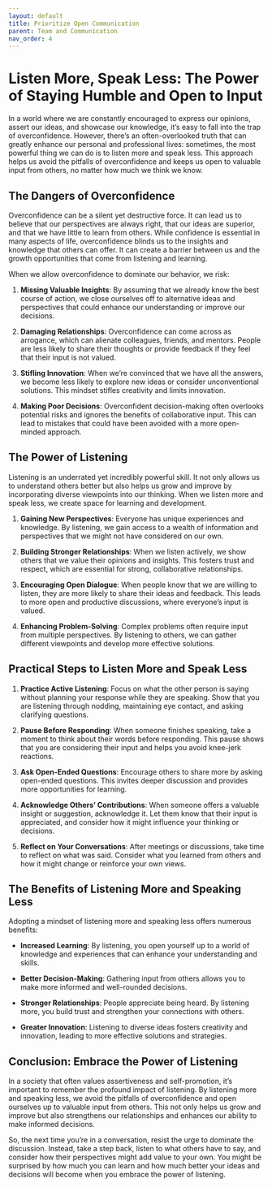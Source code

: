 ```yaml
---
layout: default
title: Prioritize Open Communication
parent: Team and Communication
nav_order: 4
---
```

# Listen More, Speak Less: The Power of Staying Humble and Open to Input

In a world where we are constantly encouraged to express our opinions, assert our ideas, and showcase our knowledge, it’s easy to fall into the trap of overconfidence. However, there’s an often-overlooked truth that can greatly enhance our personal and professional lives: sometimes, the most powerful thing we can do is to listen more and speak less. This approach helps us avoid the pitfalls of overconfidence and keeps us open to valuable input from others, no matter how much we think we know.

## The Dangers of Overconfidence

Overconfidence can be a silent yet destructive force. It can lead us to believe that our perspectives are always right, that our ideas are superior, and that we have little to learn from others. While confidence is essential in many aspects of life, overconfidence blinds us to the insights and knowledge that others can offer. It can create a barrier between us and the growth opportunities that come from listening and learning.

When we allow overconfidence to dominate our behavior, we risk:

1. **Missing Valuable Insights**: By assuming that we already know the best course of action, we close ourselves off to alternative ideas and perspectives that could enhance our understanding or improve our decisions.

2. **Damaging Relationships**: Overconfidence can come across as arrogance, which can alienate colleagues, friends, and mentors. People are less likely to share their thoughts or provide feedback if they feel that their input is not valued.

3. **Stifling Innovation**: When we’re convinced that we have all the answers, we become less likely to explore new ideas or consider unconventional solutions. This mindset stifles creativity and limits innovation.

4. **Making Poor Decisions**: Overconfident decision-making often overlooks potential risks and ignores the benefits of collaborative input. This can lead to mistakes that could have been avoided with a more open-minded approach.

## The Power of Listening

Listening is an underrated yet incredibly powerful skill. It not only allows us to understand others better but also helps us grow and improve by incorporating diverse viewpoints into our thinking. When we listen more and speak less, we create space for learning and development.

1. **Gaining New Perspectives**: Everyone has unique experiences and knowledge. By listening, we gain access to a wealth of information and perspectives that we might not have considered on our own.

2. **Building Stronger Relationships**: When we listen actively, we show others that we value their opinions and insights. This fosters trust and respect, which are essential for strong, collaborative relationships.

3. **Encouraging Open Dialogue**: When people know that we are willing to listen, they are more likely to share their ideas and feedback. This leads to more open and productive discussions, where everyone’s input is valued.

4. **Enhancing Problem-Solving**: Complex problems often require input from multiple perspectives. By listening to others, we can gather different viewpoints and develop more effective solutions.

## Practical Steps to Listen More and Speak Less

1. **Practice Active Listening**: Focus on what the other person is saying without planning your response while they are speaking. Show that you are listening through nodding, maintaining eye contact, and asking clarifying questions.

2. **Pause Before Responding**: When someone finishes speaking, take a moment to think about their words before responding. This pause shows that you are considering their input and helps you avoid knee-jerk reactions.

3. **Ask Open-Ended Questions**: Encourage others to share more by asking open-ended questions. This invites deeper discussion and provides more opportunities for learning.

4. **Acknowledge Others’ Contributions**: When someone offers a valuable insight or suggestion, acknowledge it. Let them know that their input is appreciated, and consider how it might influence your thinking or decisions.

5. **Reflect on Your Conversations**: After meetings or discussions, take time to reflect on what was said. Consider what you learned from others and how it might change or reinforce your own views.

## The Benefits of Listening More and Speaking Less

Adopting a mindset of listening more and speaking less offers numerous benefits:

- **Increased Learning**: By listening, you open yourself up to a world of knowledge and experiences that can enhance your understanding and skills.
  
- **Better Decision-Making**: Gathering input from others allows you to make more informed and well-rounded decisions.

- **Stronger Relationships**: People appreciate being heard. By listening more, you build trust and strengthen your connections with others.

- **Greater Innovation**: Listening to diverse ideas fosters creativity and innovation, leading to more effective solutions and strategies.

## Conclusion: Embrace the Power of Listening

In a society that often values assertiveness and self-promotion, it’s important to remember the profound impact of listening. By listening more and speaking less, we avoid the pitfalls of overconfidence and open ourselves up to valuable input from others. This not only helps us grow and improve but also strengthens our relationships and enhances our ability to make informed decisions.

So, the next time you’re in a conversation, resist the urge to dominate the discussion. Instead, take a step back, listen to what others have to say, and consider how their perspectives might add value to your own. You might be surprised by how much you can learn and how much better your ideas and decisions will become when you embrace the power of listening.
